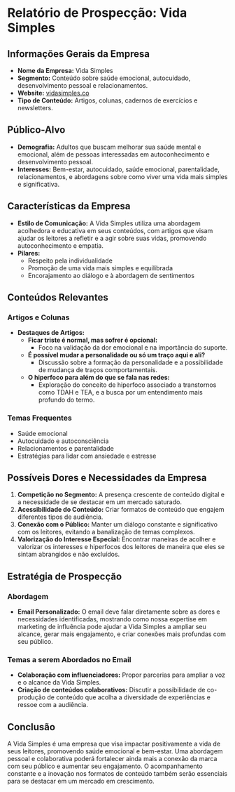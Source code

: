 # Relatório de Prospecção: Vida Simples

## Informações Gerais da Empresa

- **Nome da Empresa:** Vida Simples
- **Segmento:** Conteúdo sobre saúde emocional, autocuidado, desenvolvimento pessoal e relacionamentos.
- **Website:** [vidasimples.co](https://vidasimples.co/)
- **Tipo de Conteúdo:** Artigos, colunas, cadernos de exercícios e newsletters.
  
## Público-Alvo

- **Demografia:** Adultos que buscam melhorar sua saúde mental e emocional, além de pessoas interessadas em autoconhecimento e desenvolvimento pessoal.
- **Interesses:** Bem-estar, autocuidado, saúde emocional, parentalidade, relacionamentos, e abordagens sobre como viver uma vida mais simples e significativa.
  
## Características da Empresa

- **Estilo de Comunicação:** A Vida Simples utiliza uma abordagem acolhedora e educativa em seus conteúdos, com artigos que visam ajudar os leitores a refletir e a agir sobre suas vidas, promovendo autoconhecimento e empatia.
- **Pilares:** 
  - Respeito pela individualidade
  - Promoção de uma vida mais simples e equilibrada
  - Encorajamento ao diálogo e à abordagem de sentimentos

## Conteúdos Relevantes

### Artigos e Colunas
- **Destaques de Artigos:**
  - **Ficar triste é normal, mas sofrer é opcional:**
    - Foco na validação da dor emocional e na importância do suporte.
  - **É possível mudar a personalidade ou só um traço aqui e ali?**
    - Discussão sobre a formação da personalidade e a possibilidade de mudança de traços comportamentais.
  - **O hiperfoco para além do que se fala nas redes:**
    - Exploração do conceito de hiperfoco associado a transtornos como TDAH e TEA, e a busca por um entendimento mais profundo do termo.

### Temas Frequentes
- Saúde emocional
- Autocuidado e autoconsciência
- Relacionamentos e parentalidade
- Estratégias para lidar com ansiedade e estresse

## Possíveis Dores e Necessidades da Empresa

1. **Competição no Segmento:** A presença crescente de conteúdo digital e a necessidade de se destacar em um mercado saturado.
2. **Acessibilidade do Conteúdo:** Criar formatos de conteúdo que engajem diferentes tipos de audiência.
3. **Conexão com o Público:** Manter um diálogo constante e significativo com os leitores, evitando a banalização de temas complexos.
4. **Valorização do Interesse Especial:** Encontrar maneiras de acolher e valorizar os interesses e hiperfocos dos leitores de maneira que eles se sintam abrangidos e não excluídos.

## Estratégia de Prospecção

### Abordagem
- **Email Personalizado:** O email deve falar diretamente sobre as dores e necessidades identificadas, mostrando como nossa expertise em marketing de influência pode ajudar a Vida Simples a ampliar seu alcance, gerar mais engajamento, e criar conexões mais profundas com seu público.
  
### Temas a serem Abordados no Email
- **Colaboração com influenciadores:** Propor parcerias para ampliar a voz e o alcance da Vida Simples.
- **Criação de conteúdos colaborativos:** Discutir a possibilidade de co-produção de conteúdo que acolha a diversidade de experiências e ressoe com a audiência.
  
## Conclusão
A Vida Simples é uma empresa que visa impactar positivamente a vida de seus leitores, promovendo saúde emocional e bem-estar. Uma abordagem pessoal e colaborativa poderá fortalecer ainda mais a conexão da marca com seu público e aumentar seu engajamento. O acompanhamento constante e a inovação nos formatos de conteúdo também serão essenciais para se destacar em um mercado em crescimento.